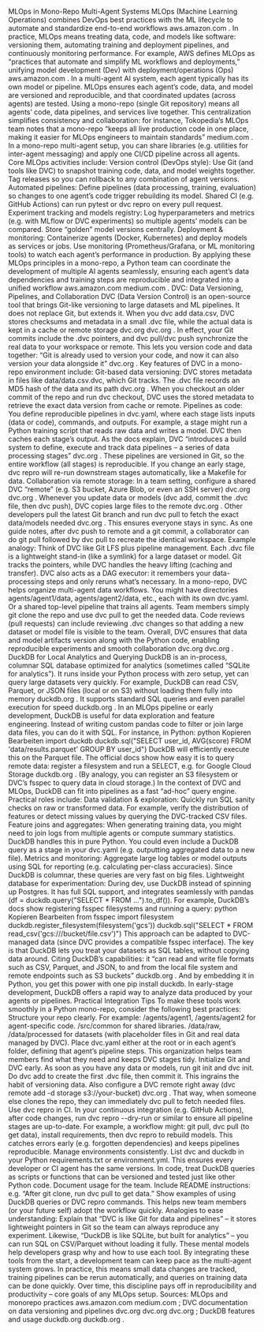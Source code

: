 MLOps in Mono-Repo Multi-Agent Systems
MLOps (Machine Learning Operations) combines DevOps best practices with the ML lifecycle to automate and standardize end-to-end workflows
aws.amazon.com
. In practice, MLOps means treating data, code, and models like software: versioning them, automating training and deployment pipelines, and continuously monitoring performance. For example, AWS defines MLOps as “practices that automate and simplify ML workflows and deployments,” unifying model development (Dev) with deployment/operations (Ops)
aws.amazon.com
. In a multi-agent AI system, each agent typically has its own model or pipeline. MLOps ensures each agent’s code, data, and model are versioned and reproducible, and that coordinated updates (across agents) are tested. Using a mono-repo (single Git repository) means all agents’ code, data pipelines, and services live together. This centralization simplifies consistency and collaboration: for instance, Tokopedia’s MLOps team notes that a mono-repo “keeps all live production code in one place, making it easier for MLOps engineers to maintain standards”
medium.com
. In a mono-repo multi-agent setup, you can share libraries (e.g. utilities for inter-agent messaging) and apply one CI/CD pipeline across all agents. Core MLOps activities include:
Version control (DevOps style): Use Git (and tools like DVC) to snapshot training code, data, and model weights together. Tag releases so you can rollback to any combination of agent versions.
Automated pipelines: Define pipelines (data processing, training, evaluation) so changes to one agent’s code trigger rebuilding its model. Shared CI (e.g. GitHub Actions) can run pytest or dvc repro on every pull request.
Experiment tracking and models registry: Log hyperparameters and metrics (e.g. with MLflow or DVC experiments) so multiple agents’ models can be compared. Store “golden” model versions centrally.
Deployment & monitoring: Containerize agents (Docker, Kubernetes) and deploy models as services or jobs. Use monitoring (Prometheus/Grafana, or ML monitoring tools) to watch each agent’s performance in production.
By applying these MLOps principles in a mono-repo, a Python team can coordinate the development of multiple AI agents seamlessly, ensuring each agent’s data dependencies and training steps are reproducible and integrated into a unified workflow
aws.amazon.com
medium.com
.
DVC: Data Versioning, Pipelines, and Collaboration
DVC (Data Version Control) is an open-source tool that brings Git-like versioning to large datasets and ML pipelines. It does not replace Git, but extends it. When you dvc add data.csv, DVC stores checksums and metadata in a small .dvc file, while the actual data is kept in a cache or remote storage
dvc.org
dvc.org
. In effect, your Git commits include the .dvc pointers, and dvc pull/dvc push synchronize the real data to your workspace or remote. This lets you version code and data together: “Git is already used to version your code, and now it can also version your data alongside it”
dvc.org
. Key features of DVC in a mono-repo environment include:
Git-based data versioning: DVC stores metadata in files like data/data.csv.dvc, which Git tracks. The .dvc file records an MD5 hash of the data and its path
dvc.org
. When you checkout an older commit of the repo and run dvc checkout, DVC uses the stored metadata to retrieve the exact data version from cache or remote.
Pipelines as code: You define reproducible pipelines in dvc.yaml, where each stage lists inputs (data or code), commands, and outputs. For example, a stage might run a Python training script that reads raw data and writes a model. DVC then caches each stage’s output. As the docs explain, DVC “introduces a build system to define, execute and track data pipelines – a series of data processing stages”
dvc.org
. These pipelines are versioned in Git, so the entire workflow (all stages) is reproducible. If you change an early stage, dvc repro will re-run downstream stages automatically, like a Makefile for data.
Collaboration via remote storage: In a team setting, configure a shared DVC “remote” (e.g. S3 bucket, Azure Blob, or even an SSH server)
dvc.org
dvc.org
. Whenever you update data or models (dvc add, commit the .dvc file, then dvc push), DVC copies large files to the remote
dvc.org
. Other developers pull the latest Git branch and run dvc pull to fetch the exact data/models needed
dvc.org
. This ensures everyone stays in sync. As one guide notes, after dvc push to remote and a git commit, a collaborator can do git pull followed by dvc pull to recreate the identical workspace.
Example analogy: Think of DVC like Git LFS plus pipeline management. Each .dvc file is a lightweight stand-in (like a symlink) for a large dataset or model. Git tracks the pointers, while DVC handles the heavy lifting (caching and transfer). DVC also acts as a DAG executor: it remembers your data-processing steps and only reruns what’s necessary. In a mono-repo, DVC helps organize multi-agent data workflows. You might have directories agents/agent1/data, agents/agent2/data, etc., each with its own dvc.yaml. Or a shared top-level pipeline that trains all agents. Team members simply git clone the repo and use dvc pull to get the needed data. Code reviews (pull requests) can include reviewing .dvc changes so that adding a new dataset or model file is visible to the team. Overall, DVC ensures that data and model artifacts version along with the Python code, enabling reproducible experiments and smooth collaboration
dvc.org
dvc.org
.
DuckDB for Local Analytics and Querying
DuckDB is an in-process, columnar SQL database optimized for analytics (sometimes called “SQLite for analytics”). It runs inside your Python process with zero setup, yet can query large datasets very quickly. For example, DuckDB can read CSV, Parquet, or JSON files (local or on S3) without loading them fully into memory
duckdb.org
. It supports standard SQL queries and even parallel execution for speed
duckdb.org
. In an MLOps pipeline or early development, DuckDB is useful for data exploration and feature engineering. Instead of writing custom pandas code to filter or join large data files, you can do it with SQL. For instance, in Python:
python
Kopieren
Bearbeiten
import duckdb
duckdb.sql("SELECT user_id, AVG(score) FROM 'data/results.parquet' GROUP BY user_id")
DuckDB will efficiently execute this on the Parquet file. The official docs show how easy it is to query remote data: register a filesystem and run a SELECT, e.g. for Google Cloud Storage
duckdb.org
. (By analogy, you can register an S3 filesystem or DVC’s fsspec to query data in cloud storage.) In the context of DVC and MLOps, DuckDB can fit into pipelines as a fast “ad-hoc” query engine. Practical roles include:
Data validation & exploration: Quickly run SQL sanity checks on raw or transformed data. For example, verify the distribution of features or detect missing values by querying the DVC-tracked CSV files.
Feature joins and aggregates: When generating training data, you might need to join logs from multiple agents or compute summary statistics. DuckDB handles this in pure Python. You could even include a DuckDB query as a stage in your dvc.yaml (e.g. outputting aggregated data to a new file).
Metrics and monitoring: Aggregate large log tables or model outputs using SQL for reporting (e.g. calculating per-class accuracies). Since DuckDB is columnar, these queries are very fast on big files.
Lightweight database for experimentation: During dev, use DuckDB instead of spinning up Postgres. It has full SQL support, and integrates seamlessly with pandas (df = duckdb.query("SELECT * FROM ...").to_df()).
For example, DuckDB’s docs show registering fsspec filesystems and running a query:
python
Kopieren
Bearbeiten
from fsspec import filesystem
duckdb.register_filesystem(filesystem('gcs'))
duckdb.sql("SELECT * FROM read_csv('gcs:///bucket/file.csv')")
This approach can be adapted to DVC-managed data (since DVC provides a compatible fsspec interface). The key is that DuckDB lets you treat your datasets as SQL tables, without copying data around. Citing DuckDB’s capabilities: it “can read and write file formats such as CSV, Parquet, and JSON, to and from the local file system and remote endpoints such as S3 buckets”
duckdb.org
. And by embedding it in Python, you get this power with one pip install duckdb. In early-stage development, DuckDB offers a rapid way to analyze data produced by your agents or pipelines.
Practical Integration Tips
To make these tools work smoothly in a Python mono-repo, consider the following best practices:
Structure your repo clearly. For example:
/agents/agent1, /agents/agent2 for agent-specific code.
/src/common for shared libraries.
/data/raw, /data/processed for datasets (with placeholder files in Git and real data managed by DVC).
Place dvc.yaml either at the root or in each agent’s folder, defining that agent’s pipeline steps.
This organization helps team members find what they need and keeps DVC stages tidy.
Initialize Git and DVC early. As soon as you have any data or models, run git init and dvc init. Do dvc add <small-dataset> to create the first .dvc file, then commit it. This ingrains the habit of versioning data. Also configure a DVC remote right away (dvc remote add -d storage s3://your-bucket)
dvc.org
. That way, when someone else clones the repo, they can immediately dvc pull to fetch needed files.
Use dvc repro in CI. In your continuous integration (e.g. GitHub Actions), after code changes, run dvc repro --dry-run or similar to ensure all pipeline stages are up-to-date. For example, a workflow might: git pull, dvc pull (to get data), install requirements, then dvc repro to rebuild models. This catches errors early (e.g. forgotten dependencies) and keeps pipelines reproducible.
Manage environments consistently. List dvc and duckdb in your Python requirements.txt or environment.yml. This ensures every developer or CI agent has the same versions. In code, treat DuckDB queries as scripts or functions that can be versioned and tested just like other Python code.
Document usage for the team. Include README instructions: e.g. “After git clone, run dvc pull to get data.” Show examples of using DuckDB queries or DVC repro commands. This helps new team members (or your future self) adopt the workflow quickly.
Analogies to ease understanding: Explain that “DVC is like Git for data and pipelines” – it stores lightweight pointers in Git so the team can always reproduce any experiment. Likewise, “DuckDB is like SQLite, but built for analytics” – you can run SQL on CSV/Parquet without loading it fully. These mental models help developers grasp why and how to use each tool.
By integrating these tools from the start, a development team can keep pace as the multi-agent system grows. In practice, this means small data changes are tracked, training pipelines can be rerun automatically, and queries on training data can be done quickly. Over time, this discipline pays off in reproducibility and productivity – core goals of any MLOps setup. Sources: MLOps and monorepo practices
aws.amazon.com
medium.com
; DVC documentation on data versioning and pipelines
dvc.org
dvc.org
dvc.org
; DuckDB features and usage
duckdb.org
duckdb.org
.